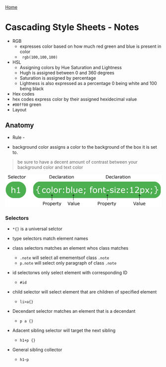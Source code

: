 [Home](README.md)


# Cascading Style Sheets - Notes

- RGB
  - expresses color based on how much red green and blue is present in color 
  - ` rgb(100,100,100)`
- HSL
  - Assigning colors by Hue Saturation and Lightness
  - Hugh is assigned between 0 and 360 degrees
  - Saturation is assigned by percentage
  - Lightness is also expressed as a percentage 0 being white and 100 being black
- Hex codes
 - hex codes express color by their assigned hexidecimal value
 - `#00ff00` green
- Layout

## Anatomy

- Rule - 

- background color assigns a color to the background of the box it is set to.

> be sure to have a decent amount of contrast between your background color and text color

![CSS syntax example](sel.gif) 

### Selectors

- `*{}` is a universal selctor
- type selectors match element names
- class selectors matches an element whos class matches 
  - `.note` will select all emementsof class `.note`
  - `p.note` will select only paragraph of class `.note`
- id selectorws only select element with corresponding ID
  - `#id `
- child selector will select element that are children of specified element
  - `li>a{}`

- Decendant selector matches an element that is a decendant 
  - ` p a {} `
- Adacent sibling selector will target the next sibling
  - ` h1+p {} `
- General sibling collector
  - ` h1~p `